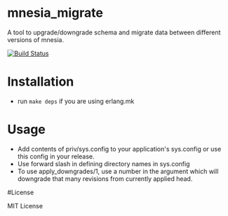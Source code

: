 # mnesia_migrate
A tool to upgrade/downgrade schema and migrate data between different versions of mnesia.

[![Build Status](https://travis-ci.org/greyorange/mnesia_migrate.svg?branch=master)](https://travis-ci.org/greyorange/mnesia_migrate)

# Installation

* run `make deps` if you are using erlang.mk

# Usage

* Add contents of priv/sys.config to your application's sys.config or use this config in your release.
* Use forward slash in defining directory names in sys.config
* To use apply_downgrades/1, use a number in the argument which will downgrade that many revisions from currently applied head.

#License

MIT License
